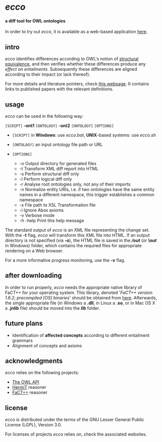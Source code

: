 *ecco*
====

#### a diff tool for OWL ontologies ####

In order to try out *ecco*, it is available as a web-based application [here](http://owl.cs.manchester.ac.uk/diff).


intro
--------------------

*ecco* identifies differences according to OWL's notion of [structural equivalence](http://www.w3.org/TR/owl2-syntax/#Structural_Specification),
and then verifies whether these differences produce any *effect on entailments*.
Subsequently these differences are aligned according to their impact (or lack thereof).

For more details and literature pointers, check [this webpage](http://owl.cs.manchester.ac.uk/research/topics/diff/). It contains links to published papers with the relevant definitions.


usage
--------------------

*ecco* can be used in the following way: 

`[SCRIPT]` **-ont1** `[ONTOLOGY]` **-ont2** `[ONTOLOGY]` `[OPTIONS]`

* `[SCRIPT]` in **Windows**: use *ecco.bat*, **UNIX**-based systems: use *ecco.sh*

* `[ONTOLOGY]` an input ontology file path or URL

* `[OPTIONS]`
    * -o    Output directory for generated files
    * -t    Transform XML diff report into HTML
    * -s    Perform structural diff only
    * -l	Perform logical diff only
    * -r    Analyse root ontologies only, not any of their imports
    * -n    Normalize entity URIs, i.e. if two ontologies have the same entity names in a different namespace, this trigger establishes a common namespace
    * -x		File path to XSL Transformation file
    * -i		Ignore Abox axioms
    * -v		Verbose mode
    * -h -help	Print this help message

The standard output of *ecco* is an XML file representing the change set. 
With the **-t** flag, *ecco* will transform this XML file into HTML. If an output 
directory is not specified (via **-o**), the HTML file is saved in the **_/out_** (or **_\out_** in Windows) folder, which 
contains the required files for appropriate rendering on a Web browser.

For a more informative progress monitoring, use the **-v** flag.


after downloading
--------------------
In order to run properly, *ecco* needs the appropriate native library of FaCT++ for your operating system. 
This library, denoted '*FaCT++ version 1.6.2; precompiled [OS] binaries*' should be obtained from [here](https://code.google.com/p/factplusplus/downloads/list).
Afterwards, the *single* appropriate file (in Windows a **.dll**, in Linux a **.so**, or in Mac OS X a **.jnlib** file) should
be moved into the **_lib_** folder.


future plans
--------------------

* Identification of **affected concepts** according to different entailment grammars
* Alignment of concepts and axioms


acknowledgments
--------------------

*ecco* relies on the following projects:

 * [The OWL API](http://owlapi.sourceforge.net/)
 * [HermiT](http://www.hermit-reasoner.com/) reasoner
 * [FaCT++](https://code.google.com/p/factplusplus/) reasoner
 
 
license
--------------------
*ecco* is distributed under the terms of the GNU Lesser General Public License (LGPL), Version 3.0.

For licenses of projects *ecco* relies on, check the associated websites.